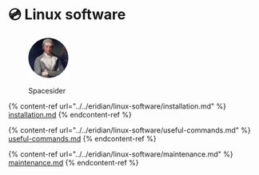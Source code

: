 # 💿 Linux software

<figure><img src="../../.gitbook/assets/Spacesider.png" alt=""><figcaption><p>Spacesider</p></figcaption></figure>

{% content-ref url="../../eridian/linux-software/installation.md" %}
[installation.md](../../eridian/linux-software/installation.md)
{% endcontent-ref %}

{% content-ref url="../../eridian/linux-software/useful-commands.md" %}
[useful-commands.md](../../eridian/linux-software/useful-commands.md)
{% endcontent-ref %}

{% content-ref url="../../eridian/linux-software/maintenance.md" %}
[maintenance.md](../../eridian/linux-software/maintenance.md)
{% endcontent-ref %}
